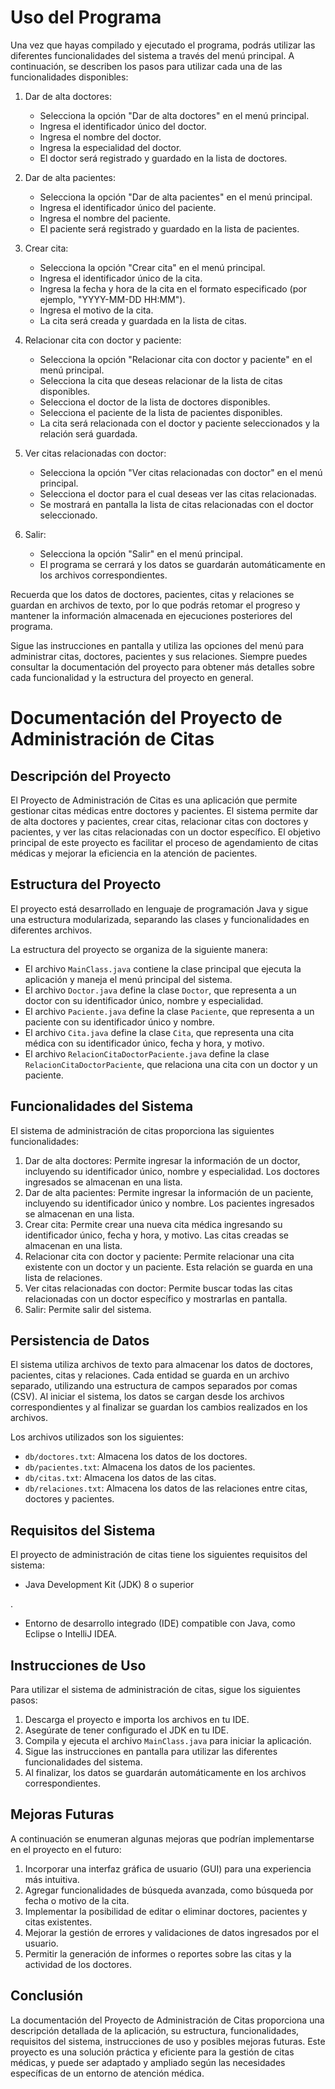 # Uso del Programa


Una vez que hayas compilado y ejecutado el programa, podrás utilizar las diferentes funcionalidades del sistema a través del menú principal. A continuación, se describen los pasos para utilizar cada una de las funcionalidades disponibles:

1. Dar de alta doctores:
   - Selecciona la opción "Dar de alta doctores" en el menú principal.
   - Ingresa el identificador único del doctor.
   - Ingresa el nombre del doctor.
   - Ingresa la especialidad del doctor.
   - El doctor será registrado y guardado en la lista de doctores.

2. Dar de alta pacientes:
   - Selecciona la opción "Dar de alta pacientes" en el menú principal.
   - Ingresa el identificador único del paciente.
   - Ingresa el nombre del paciente.
   - El paciente será registrado y guardado en la lista de pacientes.

3. Crear cita:
   - Selecciona la opción "Crear cita" en el menú principal.
   - Ingresa el identificador único de la cita.
   - Ingresa la fecha y hora de la cita en el formato especificado (por ejemplo, "YYYY-MM-DD HH:MM").
   - Ingresa el motivo de la cita.
   - La cita será creada y guardada en la lista de citas.

4. Relacionar cita con doctor y paciente:
   - Selecciona la opción "Relacionar cita con doctor y paciente" en el menú principal.
   - Selecciona la cita que deseas relacionar de la lista de citas disponibles.
   - Selecciona el doctor de la lista de doctores disponibles.
   - Selecciona el paciente de la lista de pacientes disponibles.
   - La cita será relacionada con el doctor y paciente seleccionados y la relación será guardada.

5. Ver citas relacionadas con doctor:
   - Selecciona la opción "Ver citas relacionadas con doctor" en el menú principal.
   - Selecciona el doctor para el cual deseas ver las citas relacionadas.
   - Se mostrará en pantalla la lista de citas relacionadas con el doctor seleccionado.

6. Salir:
   - Selecciona la opción "Salir" en el menú principal.
   - El programa se cerrará y los datos se guardarán automáticamente en los archivos correspondientes.

Recuerda que los datos de doctores, pacientes, citas y relaciones se guardan en archivos de texto, por lo que podrás retomar el progreso y mantener la información almacenada en ejecuciones posteriores del programa.

Sigue las instrucciones en pantalla y utiliza las opciones del menú para administrar citas, doctores, pacientes y sus relaciones. Siempre puedes consultar la documentación del proyecto para obtener más detalles sobre cada funcionalidad y la estructura del proyecto en general.



# Documentación del Proyecto de Administración de Citas

## Descripción del Proyecto

El Proyecto de Administración de Citas es una aplicación que permite gestionar citas médicas entre doctores y pacientes. El sistema permite dar de alta doctores y pacientes, crear citas, relacionar citas con doctores y pacientes, y ver las citas relacionadas con un doctor específico. El objetivo principal de este proyecto es facilitar el proceso de agendamiento de citas médicas y mejorar la eficiencia en la atención de pacientes.

## Estructura del Proyecto

El proyecto está desarrollado en lenguaje de programación Java y sigue una estructura modularizada, separando las clases y funcionalidades en diferentes archivos.

La estructura del proyecto se organiza de la siguiente manera:

- El archivo `MainClass.java` contiene la clase principal que ejecuta la aplicación y maneja el menú principal del sistema.
- El archivo `Doctor.java` define la clase `Doctor`, que representa a un doctor con su identificador único, nombre y especialidad.
- El archivo `Paciente.java` define la clase `Paciente`, que representa a un paciente con su identificador único y nombre.
- El archivo `Cita.java` define la clase `Cita`, que representa una cita médica con su identificador único, fecha y hora, y motivo.
- El archivo `RelacionCitaDoctorPaciente.java` define la clase `RelacionCitaDoctorPaciente`, que relaciona una cita con un doctor y un paciente.

## Funcionalidades del Sistema

El sistema de administración de citas proporciona las siguientes funcionalidades:

1. Dar de alta doctores: Permite ingresar la información de un doctor, incluyendo su identificador único, nombre y especialidad. Los doctores ingresados se almacenan en una lista.
2. Dar de alta pacientes: Permite ingresar la información de un paciente, incluyendo su identificador único y nombre. Los pacientes ingresados se almacenan en una lista.
3. Crear cita: Permite crear una nueva cita médica ingresando su identificador único, fecha y hora, y motivo. Las citas creadas se almacenan en una lista.
4. Relacionar cita con doctor y paciente: Permite relacionar una cita existente con un doctor y un paciente. Esta relación se guarda en una lista de relaciones.
5. Ver citas relacionadas con doctor: Permite buscar todas las citas relacionadas con un doctor específico y mostrarlas en pantalla.
6. Salir: Permite salir del sistema.

## Persistencia de Datos

El sistema utiliza archivos de texto para almacenar los datos de doctores, pacientes, citas y relaciones. Cada entidad se guarda en un archivo separado, utilizando una estructura de campos separados por comas (CSV). Al iniciar el sistema, los datos se cargan desde los archivos correspondientes y al finalizar se guardan los cambios realizados en los archivos.

Los archivos utilizados son los siguientes:

- `db/doctores.txt`: Almacena los datos de los doctores.
- `db/pacientes.txt`: Almacena los datos de los pacientes.
- `db/citas.txt`: Almacena los datos de las citas.
- `db/relaciones.txt`: Almacena los datos de las relaciones entre citas, doctores y pacientes.

## Requisitos del Sistema

El proyecto de administración de citas tiene los siguientes requisitos del sistema:

- Java Development Kit (JDK) 8 o superior

.
- Entorno de desarrollo integrado (IDE) compatible con Java, como Eclipse o IntelliJ IDEA.

## Instrucciones de Uso

Para utilizar el sistema de administración de citas, sigue los siguientes pasos:

1. Descarga el proyecto e importa los archivos en tu IDE.
2. Asegúrate de tener configurado el JDK en tu IDE.
3. Compila y ejecuta el archivo `MainClass.java` para iniciar la aplicación.
4. Sigue las instrucciones en pantalla para utilizar las diferentes funcionalidades del sistema.
5. Al finalizar, los datos se guardarán automáticamente en los archivos correspondientes.

## Mejoras Futuras

A continuación se enumeran algunas mejoras que podrían implementarse en el proyecto en el futuro:

1. Incorporar una interfaz gráfica de usuario (GUI) para una experiencia más intuitiva.
2. Agregar funcionalidades de búsqueda avanzada, como búsqueda por fecha o motivo de la cita.
3. Implementar la posibilidad de editar o eliminar doctores, pacientes y citas existentes.
4. Mejorar la gestión de errores y validaciones de datos ingresados por el usuario.
5. Permitir la generación de informes o reportes sobre las citas y la actividad de los doctores.

## Conclusión

La documentación del Proyecto de Administración de Citas proporciona una descripción detallada de la aplicación, su estructura, funcionalidades, requisitos del sistema, instrucciones de uso y posibles mejoras futuras. Este proyecto es una solución práctica y eficiente para la gestión de citas médicas, y puede ser adaptado y ampliado según las necesidades específicas de un entorno de atención médica.
